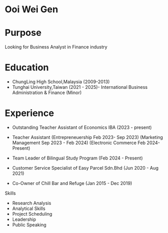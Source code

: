 # Ooi Wei Gen

# Purpose
Looking for Business Analyst in Finance industry
# Education 
- ChungLing High School,Malaysia 
(2009-2013)
- Tunghai University,Taiwan (2021 - 2025)- 
International Business Administration & Finance (Minor)

# Experience

- Outstanding Teacher Assistant of Economics IBA
    (2023 - present)
 
- Teacher Assistant 
  (Entrepreneuership Feb 2023- Sep 2023)
  (Marketing Management Sep 2023 - Feb 2024)
  (Electronic Commerce Feb 2024- Present)

- Team Leader of Bilingual Study Program
(Feb 2024 - Present)

- Customer Service Specialist of Easy Parcel Sdn.Bhd
(Jun 2020 - Aug 2021)

- Co-Owner of Chill Bar and Refuge 
 (Jan 2015 - Dec 2019)

Skills
- Research Analysis
- Analytical Skills
- Project Scheduling
- Leadership 
- Public Speaking 


